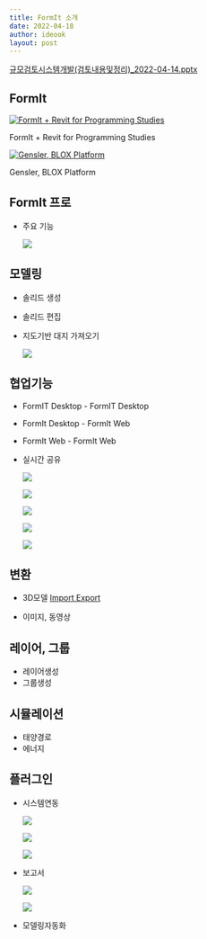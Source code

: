 ```yaml
---
title: FormIt 소개
date: 2022-04-18
author: ideook
layout: post
---
```



[규모검토시스템개발(검토내용및정리)_2022-04-14.pptx](../../images/%EA%B7%9C%EB%AA%A8%EA%B2%80%ED%86%A0%EC%8B%9C%EC%8A%A4%ED%85%9C%EA%B0%9C%EB%B0%9C(%EA%B2%80%ED%86%A0%EB%82%B4%EC%9A%A9%EB%B0%8F%EC%A0%95%EB%A6%AC)_2022-04-14.pptx)

## FormIt

[![FormIt + Revit for Programming Studies](http://img.youtube.com/vi/VD2GE8B6vJE/0.jpg)](https://youtu.be/VD2GE8B6vJE) 

FormIt + Revit for Programming Studies

[![Gensler, BLOX Platform](http://img.youtube.com/vi/QRjIl4qlcO4/0.jpg)](https://youtu.be/QRjIl4qlcO4) 

Gensler, BLOX Platform


## FormIt 프로

- 주요 기능

  ![](../../images/2022-04-18-10-39-12.png)

## 모델링

- 솔리드 생성
- 솔리드 편집
- 지도기반 대지 가져오기

  ![](../../images/2022-04-18-10-43-18.png)

## 협업기능

- FormIT Desktop - FormIT Desktop
- FormIt Desktop - FormIt Web
- FormIt Web - FormIt Web
- 실시간 공유

  ![](../../images/2022-04-18-10-40-42.png)

  ![](../../images/2022-04-18-10-40-51.png)

  ![](../../images/2022-04-18-10-41-41.png)

  ![](../../images/2022-04-18-10-41-59.png)

  ![](../../images/2022-04-18-10-42-35.png)

## 변환

- 3D모델 [Import Export](https://haeahn-dukhyun.github.io/2022/04/Import-Export)

- 이미지, 동영상

## 레이어, 그룹

- 레이어생성
- 그룹생성

## 시뮬레이션

- 태양경로
- 에너지

## 플러그인

- 시스템연동

  ![](../../images/2022-04-18-10-37-48.png)

  ![](../../images/2022-04-18-10-36-39.png)

  ![](../../images/2022-04-18-10-36-46.png)

- 보고서

  ![](../../images/2022-04-18-10-34-58.png)

  ![](../../images/2022-04-18-10-37-13.png)

- 모델링자동화

